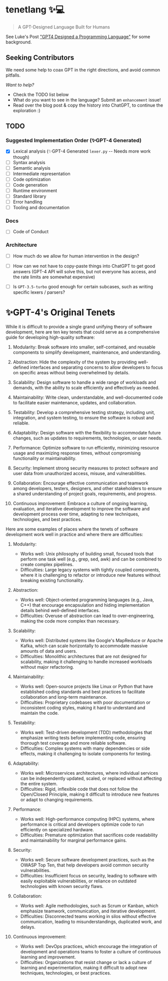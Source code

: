 # tenetlang ✨💻
> A GPT-Designed Language Built for Humans

See Luke's Post ["GPT4 Designed a Programming Language"](https://lukebechtel.com/blog/gpt4-generating-code) for some background.

## Seeking Contributors 
We need some help to coax GPT in the right directions, and avoid common pitfalls.

*Want to help?*

- Check the TODO list below
- What do you want to see in the language? Submit an `enhancement` issue!
- Read over the blog post & copy the history into ChatGPT, to continue the exploration :)

## TODO
### Suggested Implementation Order (✨GPT-4 Generated)
- [x] Lexical analysis (✨GPT-4 Generated `lexer.py` -- Needs more work though)
- [ ] Syntax analysis
- [ ] Semantic analysis
- [ ] Intermediate representation
- [ ] Code optimization
- [ ] Code generation
- [ ] Runtime environment
- [ ] Standard library
- [ ] Error handling
- [ ] Tooling and documentation
### Docs
- [ ] Code of Conduct
### Architecture
- [ ] How much do we allow for human intervention in the design?
- [ ] How can we not have to copy-paste things into ChatGPT to get good answers (GPT-4 API will solve this, but not everyone has access, and the rate limits are somewhat expensive)
- [ ] Is `GPT-3.5-turbo` good enough for certain subcases, such as writing specific lexers / parsers?


# ✨GPT-4's Original Tenets

While it is difficult to provide a single grand unifying theory of software development, here are ten key tenets that could serve as a comprehensive guide for developing high-quality software:

1. Modularity: Break software into smaller, self-contained, and reusable components to simplify development, maintenance, and understanding.

2. Abstraction: Hide the complexity of the system by providing well-defined interfaces and separating concerns to allow developers to focus on specific areas without being overwhelmed by details.

3. Scalability: Design software to handle a wide range of workloads and demands, with the ability to scale efficiently and effectively as needed.

4. Maintainability: Write clean, understandable, and well-documented code to facilitate easier maintenance, updates, and collaboration.

5. Testability: Develop a comprehensive testing strategy, including unit, integration, and system testing, to ensure the software is robust and reliable.

6. Adaptability: Design software with the flexibility to accommodate future changes, such as updates to requirements, technologies, or user needs.

7. Performance: Optimize software to run efficiently, minimizing resource usage and maximizing response times, without compromising functionality or maintainability.

8. Security: Implement strong security measures to protect software and user data from unauthorized access, misuse, and vulnerabilities.

9. Collaboration: Encourage effective communication and teamwork among developers, testers, designers, and other stakeholders to ensure a shared understanding of project goals, requirements, and progress.

10. Continuous improvement: Embrace a culture of ongoing learning, evaluation, and iterative development to improve the software and development process over time, adapting to new techniques, technologies, and best practices.

Here are some examples of places where the tenets of software development work well in practice and where there are difficulties:

1. Modularity:

    - Works well: Unix philosophy of building small, focused tools that perform one task well (e.g., grep, sed, awk) and can be combined to create complex pipelines.
    - Difficulties: Large legacy systems with tightly coupled components, where it is challenging to refactor or introduce new features without breaking existing functionality.

2. Abstraction:
    - Works well: Object-oriented programming languages (e.g., Java, C++) that encourage encapsulation and hiding implementation details behind well-defined interfaces.
    - Difficulties: Overuse of abstraction can lead to over-engineering, making the code more complex than necessary.

3. Scalability:
    - Works well: Distributed systems like Google's MapReduce or Apache Kafka, which can scale horizontally to accommodate massive amounts of data and users.
    - Difficulties: Monolithic architectures that are not designed for scalability, making it challenging to handle increased workloads without major refactoring.
4. Maintainability:
    - Works well: Open-source projects like Linux or Python that have established coding standards and best practices to facilitate collaboration and long-term maintenance.
    - Difficulties: Proprietary codebases with poor documentation or inconsistent coding styles, making it hard to understand and maintain the code.
5. Testability:
    - Works well: Test-driven development (TDD) methodologies that emphasize writing tests before implementing code, ensuring thorough test coverage and more reliable software.
    - Difficulties: Complex systems with many dependencies or side effects, making it challenging to isolate components for testing.
6. Adaptability:
    - Works well: Microservices architectures, where individual services can be independently updated, scaled, or replaced without affecting the entire system.
    - Difficulties: Rigid, inflexible code that does not follow the Open/Closed Principle, making it difficult to introduce new features or adapt to changing requirements.

7. Performance:
    - Works well: High-performance computing (HPC) systems, where performance is critical and developers optimize code to run efficiently on specialized hardware.
    - Difficulties: Premature optimization that sacrifices code readability and maintainability for marginal performance gains.
8. Security:
    - Works well: Secure software development practices, such as the OWASP Top Ten, that help developers avoid common security vulnerabilities.
    - Difficulties: Insufficient focus on security, leading to software with easily exploitable vulnerabilities, or reliance on outdated technologies with known security flaws.

9. Collaboration:
    - Works well: Agile methodologies, such as Scrum or Kanban, which emphasize teamwork, communication, and iterative development.
    - Difficulties: Disconnected teams working in silos without effective communication, leading to misunderstandings, duplicated work, and delays.
10. Continuous improvement:
    - Works well: DevOps practices, which encourage the integration of development and operations teams to foster a culture of continuous learning and improvement.
    - Difficulties: Organizations that resist change or lack a culture of learning and experimentation, making it difficult to adopt new techniques, technologies, or best practices.


